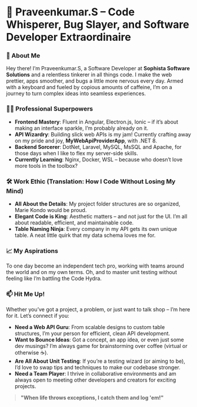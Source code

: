 # 📜 Praveenkumar.S – Code Whisperer, Bug Slayer, and Software Developer Extraordinaire

### 👋 About Me
Hey there! I’m Praveenkumar.S, a Software Developer at **Sophista Software Solutions** and a relentless tinkerer in all things code. I make the web prettier, apps smoother, and bugs a little more nervous every day. Armed with a keyboard and fueled by copious amounts of caffeine, I’m on a journey to turn complex ideas into seamless experiences.

### 👨‍💻 Professional Superpowers
- **Frontend Mastery**: Fluent in Angular, Electron.js, Ionic – if it’s about making an interface sparkle, I’m probably already on it.
- **API Wizardry**: Building slick web APIs is my jam! Currently crafting away on my pride and joy, **MyWebApiProviderApp**, with .NET 8.
- **Backend Sorcerer**: DotNet, Laravel, MySQL, MsSQL and Apache, for those days when I like to flex my server-side skills.
- **Currently Learning**: Nginx, Docker, WSL – because who doesn’t love more tools in the toolbox?

### 🛠️ Work Ethic (Translation: How I Code Without Losing My Mind)
- **All About the Details**: My project folder structures are so organized, Marie Kondo would be proud.
- **Elegant Code is King**: Aesthetic matters – and not just for the UI. I’m all about readable, efficient, and maintainable code.
- **Table Naming Ninja**: Every company in my API gets its own unique table. A neat little quirk that my data schema loves me for.

### 📈 My Aspirations
To one day become an independent tech pro, working with teams around the world and on my own terms. Oh, and to master unit testing without feeling like I’m battling the Code Hydra.

### 📫 Hit Me Up!
Whether you’ve got a project, a problem, or just want to talk shop – I’m here for it. Let’s connect if you:

- **Need a Web API Guru**: From scalable designs to custom table structures, I’m your person for efficient, clean API development.
- **Want to Bounce Ideas**: Got a concept, an app idea, or even just some dev musings? I’m always game for brainstorming over coffee (virtual or otherwise ☕).
- **Are All About Unit Testing**: If you’re a testing wizard (or aiming to be), I’d love to swap tips and techniques to make our codebase stronger.
- **Need a Team Player**: I thrive in collaborative environments and am always open to meeting other developers and creators for exciting projects.

> **"When life throws exceptions, I catch them and log 'em!"**
